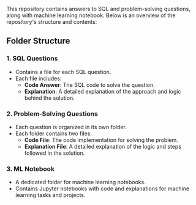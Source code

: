 This repository contains answers to SQL and problem-solving questions, along with machine learning notebook. Below is an overview of the repository's structure and contents:

## Folder Structure

### 1. **SQL Questions**
   - Contains a file for each SQL question.
   - Each file includes:
     - **Code Answer**: The SQL code to solve the question.
     - **Explanation**: A detailed explanation of the approach and logic behind the solution.

### 2. **Problem-Solving Questions**
   - Each question is organized in its own folder.
   - Each folder contains two files:
     - **Code File**: The code implementation for solving the problem.
     - **Explanation File**: A detailed explanation of the logic and steps followed in the solution.

### 3. **ML Notebook**
   - A dedicated folder for machine learning notebooks.
   - Contains Jupyter notebooks with code and explanations for machine learning tasks and projects.
